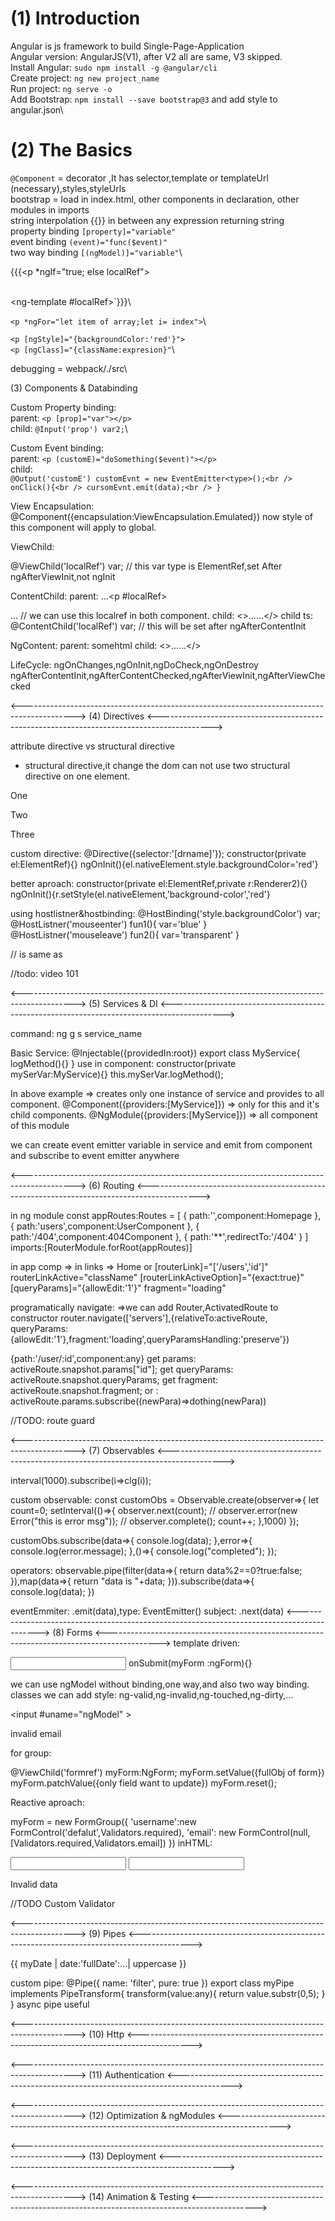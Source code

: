 # (1) Introduction #

Angular is js framework to build Single-Page-Application\
Angular version: AngularJS(V1), after V2 all are same, V3 skipped.\
Install Angular: `sudo npm install -g @angular/cli`\
Create project: `ng new project_name`\
Run project: `ng serve -o`\
Add Bootstrap: `npm install --save bootstrap@3` and add style to angular.json\

# (2) The Basics #

`@Component` = decorator ,It has selector,template or templateUrl (necessary),styles,styleUrls\
bootstrap = load in index.html, other components in declaration, other modules in imports\
string interpolation {{}} in between any expression returning string\
property binding `[property]="variable"`\
event binding `(event)="func($event)"`\
two way binding `[(ngModel)]="variable"`\

{{{<p *ngIf="true; else localRef"></p>\
<ng-template #localRef></ng-template>`}}}\

`<p *ngFor="let item of array;let i= index">`\

`<p [ngStyle]="{backgroundColor:'red'}">`\
`<p [ngClass]="{className:expresion}"`\

debugging = webpack/./src\

(3) Components & Databinding

Custom Property binding:\
parent: `<p [prop]="var"></p>`\
child: `@Input('prop') var2;`\

Custom Event binding:\
parent: `<p (customE)="doSomething($event)"></p>`\
child:\
`@Output('customE') customEvnt = new EventEmitter<type>();<br />
onClick(){<br />
  cursomEvnt.emit(data);<br />
}`

View Encapsulation:\
@Component({encapsulation:ViewEncapsulation.Emulated})
now style of this component will apply to global.

ViewChild:
<p #localRef></p>
@ViewChild('localRef') var;  // this var type is ElementRef,set After ngAfterViewInit,not ngInit

ContentChild:
parent: <app-child>...<p #localRef></p>...</app-child>   // we can use this localref in both component.
child: <>...<ng-content></ng-content>...</>
child ts: @ContentChild('localRef') var;     // this will be set after ngAfterContentInit

NgContent:
parent: <app-component>somehtml</app-component>
child: <>...<ng-content></ng-content>...</>

LifeCycle:
ngOnChanges,ngOnInit,ngDoCheck,ngOnDestroy
ngAfterContentInit,ngAfterContentChecked,ngAfterViewInit,ngAfterViewChecked


<------------------------------------------------------------------------------------------->
(4) Directives
<------------------------------------------------------------------------------------------->

attribute directive vs structural directive
* structural directive,it change the dom
can not use two structural directive on one element.

<p [ngSwith]='value'>
 <p *ngSwitchCase="1">One</p>
 <p *ngSwitchCase="2">Two</p>
 <p *ngSwitchCase="3">Three</p>
</p>

custom directive:
@Directive({selector:'[drname]'});
constructor(private el:ElementRef){}
ngOnInit(){el.nativeElement.style.backgroundColor='red'}

better aproach:
constructor(private el:ElementRef,private r:Renderer2){}
ngOnInit(){r.setStyle(el.nativeElement,'background-color','red'}

using hostlistner&hostbinding:
@HostBinding('style.backgroundColor') var;
@HostListner('mouseenter') fun1(){ var='blue' }
@HostListner('mouseleave') fun2(){ var='transparent' }

<p *ngIf="var"></p>   // is same as
<ng-template [ngIf]="var"></ng-template>

//todo: video 101

<------------------------------------------------------------------------------------------->
(5) Services & DI
<------------------------------------------------------------------------------------------->


command: ng g s service_name

Basic Service:
@Injectable({providedIn:root})
export class MyService{
  logMethod(){}
}
use in component:
constructor(private mySerVar:MyService){}
this.mySerVar.logMethod();

In above example => creates only one instance of service and provides to all component.
@Component({providers:[MyService]})  => only for this and it's child components.
@NgModule({providers:[MyService]})  => all component of this module

we can create event emitter variable in service and emit from component and subscribe to event emitter anywhere

<------------------------------------------------------------------------------------------->
(6) Routing
<------------------------------------------------------------------------------------------->

in ng module
const appRoutes:Routes = [
  { path:'',component:Homepage },
  { path:'users',component:UserComponent },
  { path:'/404',component:404Component },
  { path:'**',redirectTo:'/404' }
]
imports:[RouterModule.forRoot(appRoutes)]

in app comp =>  <router-outlet></router-outlet>
in links => <a routerLink="/">Home</a> or [routerLink]="['/users','id']"
routerLinkActive="className" 
[routerLinkActiveOption]="{exact:true}"
[queryParams]="{allowEdit:'1'}"
fragment="loading"

programatically navigate:
=>we can add Router,ActivatedRoute to constructor
router.navigate(['servers'],{relativeTo:activeRoute,
    queryParams:{allowEdit:'1'},fragment:'loading',queryParamsHandling:'preserve'})

{path:'/user/:id',component:any}
get params: activeRoute.snapshot.params["id"];
get queryParams: activeRoute.snapshot.queryParams;
get fragment: activeRoute.snapshot.fragment;
or : activeRoute.params.subscribe((newPara)=>dothing(newPara))

//TODO: route guard

<------------------------------------------------------------------------------------------->
(7) Observables
<------------------------------------------------------------------------------------------->

interval(1000).subscribe(i=>clg(i));

custom observable:
const customObs = Observable.create(observer=>{
  let count=0;
  setInterval(()=>{
    observer.next(count);
    // observer.error(new Error("this is error msg"));
    // observer.complete();
    count++;
  },1000)
});

customObs.subscribe(data=>{
  console.log(data);
},error=>{
  console.log(error.message);
},()=>{
  console.log("completed");
});

operators:
observable.pipe(filter(data=>{
  return data%2==0?true:false;
}),map(data=>{
  return "data is "+data;
})).subscribe(data=>{
  console.log(data);
})

eventEmmiter: .emit(data),type: EventEmitter()
subject:  .next(data)
<------------------------------------------------------------------------------------------->
(8) Forms
<------------------------------------------------------------------------------------------->
template driven:
<form (ngSubmit)="onSubmit(f)" #f="ngForm" >
<input name="email" ngModel email >
onSubmit(myForm :ngForm){}

we can use ngModel without binding,one way,and also two way binding.
classes we can add style: ng-valid,ng-invalid,ng-touched,ng-dirty,...

<input #uname="ngModel" >
<p *ngIf="uname.invalid && uname.touched" >invalid email</p>
for group: <div #mygroup="ngModelGroup" ></div>

@ViewChild('formref') myForm:NgForm;
myForm.setValue({fullObj of form})
myForm.patchValue({only field want to update})
myForm.reset();

Reactive aproach:

myForm = new FormGroup({
  'username':new FormControl('defalut',Validators.required),
  'email': new FormControl(null,[Validators.required,Validators.email])
})
inHTML:
<form [formGroup]="myForm" (ngSubmit)="onSubmit()">
<input formControlName="username" >
<input formControlName="email" >
<p *ngIf="myForm.get('username').invalid">Invalid data</p>

//TODO Custom Validator

<------------------------------------------------------------------------------------------->
(9) Pipes
<------------------------------------------------------------------------------------------->

{{ myDate | date:'fullDate':...| uppercase }}

custom pipe:
@Pipe({
 name: 'filter',
 pure: true
})
export class myPipe implements PipeTransform{
 transform(value:any){
  return value.substr(0,5);
 }
}
async pipe useful

<------------------------------------------------------------------------------------------->
(10) Http
<------------------------------------------------------------------------------------------->


<------------------------------------------------------------------------------------------->
(11) Authentication
<------------------------------------------------------------------------------------------->


<------------------------------------------------------------------------------------------->
(12) Optimization & ngModules
<------------------------------------------------------------------------------------------->


<------------------------------------------------------------------------------------------->
(13) Deployment
<------------------------------------------------------------------------------------------->


<------------------------------------------------------------------------------------------->
(14) Animation & Testing
<------------------------------------------------------------------------------------------->

